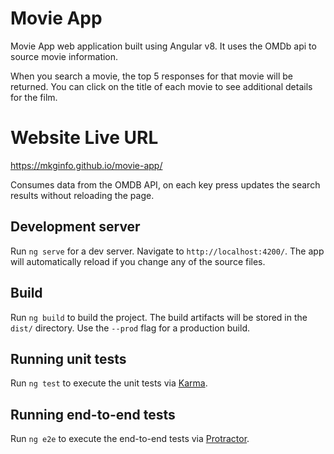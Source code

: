 # Movie App

Movie App web application built using Angular v8. It uses the OMDb api to source movie information.

When you search a movie, the top 5 responses for that movie will be returned. You can click on the title of each movie to see additional details for the film.

# Website Live URL
https://mkginfo.github.io/movie-app/

Consumes data from the OMDB API, on each key press updates the search results without reloading the page.

## Development server

Run `ng serve` for a dev server. Navigate to `http://localhost:4200/`. The app will automatically reload if you change any of the source files.


## Build

Run `ng build` to build the project. The build artifacts will be stored in the `dist/` directory. Use the `--prod` flag for a production build.

## Running unit tests

Run `ng test` to execute the unit tests via [Karma](https://karma-runner.github.io).

## Running end-to-end tests

Run `ng e2e` to execute the end-to-end tests via [Protractor](http://www.protractortest.org/).
